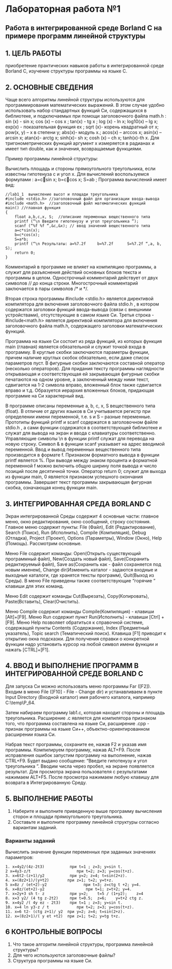 # Лабораторная работа №1
## Работа в интегрированной среде Borland С на примере программ линейной структуры

## 1. ЦЕЛЬ РАБОТЫ
приобретение практических навыков работы в   интегрированной среде  Borland C,  изучение структуры программы на языке С.

## 2. ОСНОВНЫЕ СВЕДЕНИЯ

Чаще всего алгоритмы линейной структуры используются для программирования математических выражений. В этом случае удобно использовать набор стандартных функций Си, содержащихся в библиотеке, и подключаемых при помощи  заголовочного файла math.h :
sin (x)  - sin x;    cos (x) – cos x ;   tan(x) - tg х ;     log (x) - ln x;  log10(x) – lg x; exp(x) - показательная функция ex ; sqrt (x)- корень квадратный от х; роw(x, y) – x в степени y; abs(x)- модуль x.; acos(x) – arccos x; asin(x) – arcsin x; atan(x)- arctg x;   sinh(x)- sh x;    cosh (x) – ch x;  tanh(x)-th x.
    Для тригонометрических функций аргумент х  измеряется в радианах  и имеет тип double, как и значения, возвращаемые функциями.

Пример программы линейной структуры:

Вычислить площадь и стороны прямоугольного треугольника, если известны гипотенуза c и угол x. Для вычислений  воспользуемся формулами :
                    a=csin x; b=ccos x;   S=ab ;
Программа вычислений   имеет вид:

    //lab1_1  вычисление высот и площади треугольника
    #include <stdio.h> //заголовочный файл для организации ввода-вывода
    #include <math.h>  //заголовочный файл математических функций
    main() //главная функция
    {
        float a,b,c,x, S;  //описание переменных вещественного типа
        printf (“\n Введите гипотенузу и угол треугольника ”);
        scanf (“%f %f “,&c,&x); // ввод значений вещественного типа
        a=c*sin(x);
        b=c*cos(x);
        S=a*b;
        printf (“\n Результаты: a=%7.2f     b=%7.2f      S=%7.2f “,a, b, S);
        return 0;
    }

Комментарий в программе  не влияет на компиляцию программы, а служит для разъяснения действий основных блоков текста и программы в целом. Однострочный комментарий действует от двух символов // до конца строки. Многострочный комментарий заключается в пары символов /* и */.

Вторая строка программы  #include <stdio.h> является директивой компилятора для включения заголовочного файла stdio.h , в котором содержатся заголовки функций ввода-вывода (связи с внешними устройствами), отсутствующие в самом языке Си. Третья строка -  #include<math.h> является директивой компилятора для включения заголовочного файла math.h, содержащего заголовки  математических функций.

Программа на языке Си состоит из ряда функций, из которых функция main (главная) является обязательной и служит точкой входа в программу. В круглые скобки заключаются параметры функции, причем наличие круглых скобок обязательно, если даже список параметров пуст. В фигурные скобки заключаются составной оператор (несколько операторов). Для придания тексту программы наглядности открывающая и соответствующая ей закрывающая фигурные скобки печатаются на одном уровне, а заключенный между ними текст, сдвигается на 1-2 символа вправо, вложенный блок также сдвигается вправо  и т.д. Образуется иерархия вложенных блоков, придающая программе на  Си характерный вид.

В программе описаны переменные a, b, c, х, S вещественного  типа (float). В отличие от других языков в Си учитывается регистр при определении имени переменной, т.е. s и S – разные переменные. Прототипы функций printf и scanf содержатся в заголовочном файле stdio.h , а сами функции содержатся в соответствующей библиотеке и служат для вывода на экран и ввода с клавиатуры соответственно. Управляющие символы \n  в функции printf служат для перевода на новую строку. Символ &  в функции scanf указывает на адрес вводимой переменной. Ввод и вывод переменных вещественного типа производится в формате f. Признаком форматного вывода в функции printf является %. При выводе между знаком процента и форматной переменной f можно включить общую ширину поля вывода и число позиций после десятичной точки. Оператор return 0; служит для выхода из функции main, 0 является признаком успешного окончания программы. Завершает текст программы закрывающая фигурная скобка, означающая конец функции main.

## 3.  ИНТЕГРИРОВАННАЯ СРЕДА BORLAND C
Экран интегрированной Среды содержит 4 основные части: главное меню, окно редактирования, окно сообщений, строку состояния. Главное меню содержит пункты: File (Файл), Edit (Редактирование), Search (Поиск), Run (Исполнить), Compile (Компиляция), Debug (Отладка), Project (Проект), Options (Параметры), Window (Окно), Help (Помощь). Рассмотрим  основные.

Меню File содержит команды: Open(Открыть существующий программный файл), New(Создать новый файл), Save(Сохранить редактируемый файл), Save as(Сохранить как - файл сохраняется под новым именем), Change dir(Изменить каталог - задаются входные и выходные каталоги, где хранятся тексты программ), Quit(Выход  из Среды). В меню File приведены также  соответствующие “горячие “ клавиши для  этих команд.

Меню Edit содержит команды Cut(Вырезать), Copy(Копировать), Paste(Вставить), Clear(Очистить).

Меню Compile содержит команды Compile(Компиляция) - клавиши [Alt]+[F9]. Меню Run содержит пункт Run(Исполнить) - клавиши  [Ctrl] +[F9].  Меню Help позволяет обратиться к справочной системе, содержащей пункты Contents (Содержание), Index (Предметный указатель), Topic search (Тематический поиск). Клавиша [F1] приводит к открытию окна подсказки. Для получения справки о конкретной функции надо установить курсор на любой символ имени функции и нажать [CTRL]+[F1].

## 4. ВВОД И ВЫПОЛНЕНИЕ ПРОГРАММ В ИНТЕГРИРОВАННОЙ СРЕДЕ  BORLAND C

Для запуска  Си можно использовать меню программы Far ([F2]). Входим в меню File ([F10] - File - Change dir) и устанавливаем в пункте Input Directory (Входной каталог) имя рабочего каталога, например С:\temp\P_64.

Затем набираем программу lab1.c, которая находит стороны и площадь треугольника. Расширение  .c является для компилятора признаком того, что программа составлена на языке Си, расширение .cpp - признак программы на языке Си++, объектно-ориентированном расширении языка Си.

Набрав текст программы, сохраните ее, нажав F2 и указав имя программы. Компилируем программу, нажав ALT+F9. После исправления ошибок запустим программу на выполнение, нажав CTRL+F9. Будет выдано сообщение: “Введите гипотенузу и угол треугольника ”. Вводим числа через пробел, на экране появляется результат. Для просмотра экрана пользователя с результатами нажимаем ALT+F5. После просмотра нажимаем любую клавишу для возврата в Интегрированную Среду.

## 5.  ВЫПОЛНЕНИЕ РАБОТЫ

1. Наберите и выполните приведенную выше программу вычисления сторон и площади прямоугольного треугольника.
2. Составьте и выполните программу линейной структуры согласно вариантам заданий.

### Варианты заданий

Вычислить значение функции переменных при заданных значениях параметров:

    1. x=4y2/(4z-2t3)           при t=1 ; z=3; y=sin t.
    2 x=4y3-z/t                    при t=2; z=3; y=cos(t+z).
    3. x=6t2-(z+1)/y2           при y=2; z=4; t=sin(2+z).
    4. x=(8z2+1)/(y+t2)        при z=1; t=2; y=t+z.
    5 x=8z / (et+2)-y2                при t=3; z=ctg t +2; y=4.
    6. x=8z/(et+2)-y2                  при t=1; z=t+2; y=4.
    7. x=2y+3 sh t- z           при y=2;    t=5 / (1+y2);    z=4
    8. x=3 y2/ (4 tg z-2t2)     при t=0.5;  z=6;    y=t+2 ctg z.
    9. x=4y2 /( 4y ez - 2t3)    при t=1 ; z=3; y=sin t.
    10. x=4 ln y3-z / t            при t=2; z=3; y=cos(t+z).
    11. x=6 t2- (ctg z+1)/ y2  при y=2; z=4; t=sin(2+z).
    12. x=(8z2+1)/( y et +t2)  при z=1; t=2; y=tg t+z.

## 6  КОНТРОЛЬНЫЕ ВОПРОСЫ

1. Что такое алгоритм линейной структуры, программа линейной структуры?
2. Для чего используются заголовочные файлы?
3. Структура программы на языке Си.

